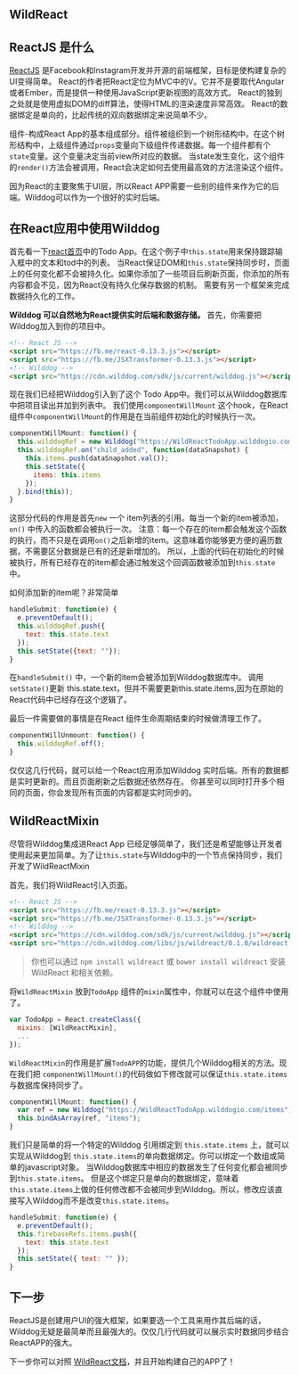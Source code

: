 
WildReact
------

## ReactJS 是什么

[ReactJS](http://facebook.github.io/react/) 是Facebook和Instagram开发并开源的前端框架，目标是使构建复杂的UI变得简单。
React的作者把React定位为MVC中的V。它并不是要取代Angular或者Ember，而是提供一种使用JavaScript更新视图的高效方式。
React的独到之处就是使用虚拟DOM的diff算法，使得HTML的渲染速度非常高效。
React的数据绑定是单向的，比起传统的双向数据绑定来说简单不少。

组件-构成React App的基本组成部分。组件被组织到一个树形结构中。在这个树形结构中，上级组件通过`props`变量向下级组件传递数据。每一个组件都有个`state`变量。这个变量决定当前view所对应的数据。
当state发生变化，这个组件的`render()`方法会被调用，React会决定如何去使用最高效的方法渲染这个组件。

 因为React的主要聚焦于UI层，所以React APP需要一些别的组件来作为它的后端。Wilddog可以作为一个很好的实时后端。

## 在React应用中使用Wilddog

首先看一下[react首页](http://facebook.github.io/react/)中的Todo App。在这个例子中`this.state`用来保持跟踪输入框中的文本和tod中的列表。
当React保证DOM和`this.state`保持同步时，页面上的任何变化都不会被持久化。如果你添加了一些项目后刷新页面，你添加的所有内容都会不见，因为React没有持久化保存数据的机制。
需要有另一个框架来完成数据持久化的工作。

**Wilddog 可以自然地为React提供实时后端和数据存储。** 首先，你需要把Wilddog加入到你的项目中。

```html
<!-- React JS -->
<script src="https://fb.me/react-0.13.3.js"></script>
<script src="https://fb.me/JSXTransformer-0.13.3.js"></script>
<!-- Wilddog -->
<script src="https://cdn.wilddog.com/sdk/js/current/wilddog.js"></script>

``` 

现在我们已经把Wilddog引入到了这个 Todo App中。我们可以从Wilddog数据库中把项目读出并加到列表中。
我们使用`componentWillMount` 这个hook，在React组件中`componentWillMount`的作用是在当前组件初始化的时候执行一次。

```js
componentWillMount: function() {
  this.wilddogRef = new Wilddog("https://WildReactTodoApp.wilddogio.com/items");
  this.wilddogRef.on("child_added", function(dataSnapshot) {
    this.items.push(dataSnapshot.val());
    this.setState({
      items: this.items
    });
  }.bind(this));
}
```
这部分代码的作用是首先`new` 一个 item列表的引用。每当一个新的item被添加，`on()` 中传入的函数都会被执行一次。
注意：每一个存在的item都会触发这个函数的执行，而不只是在调用`on()`之后新增的item。这意味着你能够更方便的遍历数据，不需要区分数据是已有的还是新增加的。
所以，上面的代码在初始化的时候被执行，所有已经存在的item都会通过触发这个回调函数被添加到`this.state`中。

如何添加新的item呢？非常简单

```js
handleSubmit: function(e) {
  e.preventDefault();
  this.wilddogRef.push({
    text: this.state.text
  });
  this.setState({text: ""});
}
```
在`handleSubmit()` 中，一个新的item会被添加到Wilddog数据库中。
调用 `setState()`更新 this.state.text，但并不需要更新this.state.items,因为在原始的React代码中已经存在这个逻辑了。

最后一件需要做的事情是在React 组件生命周期结束的时候做清理工作了。

```js
componentWillUnmount: function() {
  this.wilddogRef.off();
}
```

仅仅这几行代码，就可以给一个React应用添加Wilddog 实时后端。所有的数据都是实时更新的。而且页面刷新之后数据还依然存在。
你甚至可以同时打开多个相同的页面，你会发现所有页面的内容都是实时同步的。

## WildReactMixin

尽管将Wilddog集成进React App 已经足够简单了，我们还是希望能够让开发者使用起来更加简单。为了让`this.state`与Wilddog中的一个节点保持同步，我们开发了WildReactMixin

首先，我们将WildReact引入页面。


```html
<!-- React JS -->
<script src="https://fb.me/react-0.13.3.js"></script>
<script src="https://fb.me/JSXTransformer-0.13.3.js"></script>
<!-- Wilddog -->
<script src="https://cdn.wilddog.com/sdk/js/current/wilddog.js"></script>
<script src="https://cdn.wilddog.com/libs/js/wildreact/0.1.0/wildreact.min.js"></script>
``` 

> 你也可以通过 `npm install wildreact` 或 `bower install wildreact` 安装 WildReact 和相关依赖。

将`WildReactMixin` 放到`TodoApp` 组件的`mixin`属性中，你就可以在这个组件中使用了。

```js
var TodoApp = React.createClass({
  mixins: [WildReactMixin],
  ...
});

```

`WildReactMixin`的作用是扩展`TodoAPP`的功能，提供几个Wilddog相关的方法。现在我们把 `componentWillMount()`的代码做如下修改就可以保证`this.state.items`与数据库保持同步了。

```js
componentWillMount: function() {
  var ref = new Wilddog("https://WildReactTodoApp.wilddogio.com/items");
  this.bindAsArray(ref, "items");
}

```
我们只是简单的将一个特定的Wilddog 引用绑定到 `this.state.items` 上，就可以实现从Wilddog到 `this.state.items`的单向数据绑定。你可以绑定一个数组或简单的javascript对象。
当Wilddog数据库中相应的数据发生了任何变化都会被同步到`this.state.items`。
但是这个绑定只是单向的数据绑定，意味着`this.state.items`上做的任何修改都不会被同步到Wilddog。所以，修改应该直接写入Wilddog而不是改变`this.state.items`。

```js
handleSubmit: function(e) {
  e.preventDefault();
  this.firebaseRefs.items.push({
    text: this.state.text
  });
  this.setState({ text: "" });
}

```

## 下一步

ReactJS是创建用户UI的强大框架，如果要选一个工具来用作其后端的话，Wilddog无疑是最简单而且最强大的。仅仅几行代码就可以展示实时数据同步结合ReactAPP的强大。

下一步你可以对照 [WildReact文档](https://github.com/WildDogTeam/lib-js-wildreact/blob/develop/API.md)，并且开始构建自己的APP了！